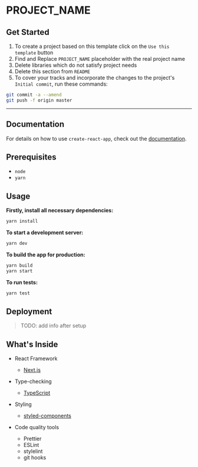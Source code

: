 # PROJECT_NAME

## Get Started
1. To create a project based on this template click on the `Use this template` button
2. Find and Replace `PROJECT_NAME` placeholder with the real project name
3. Delete libraries which do not satisfy project needs
4. Delete this section from `README`
5. To cover your tracks and incorporate the changes to the project's `Initial commit`, run these commands:
```sh
git commit -a --amend
git push -f origin master
```
---

## Documentation
For details on how to use `create-react-app`, check out the [documentation](https://facebook.github.io/create-react-app/).

## Prerequisites
- `node`
- `yarn`

## Usage
**Firstly, install all necessary dependencies:**
```sh
yarn install
```

**To start a development server:**
```sh
yarn dev
```

**To build the app for production:**
```sh
yarn build
yarn start
```

**To run tests:**
```sh
yarn test
```

## Deployment
> TODO: add info after setup

## What's Inside
- React Framework
  - [Next.js](https://nextjs.org)

- Type-checking
  - [TypeScript](https://www.typescriptlang.org/docs/home.html)

- Styling
  - [styled-components](https://www.styled-components.com/docs)

- Code quality tools
  - Prettier
  - ESLint
  - stylelint
  - git hooks



